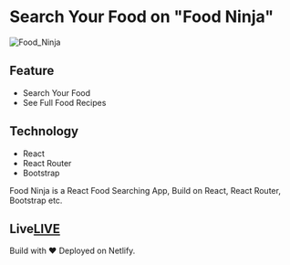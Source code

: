 # Search Your Food on "Food Ninja"

![Food_Ninja](https://i.ibb.co/8xZD8H3/searchmeal.png)

## Feature
* Search Your Food
* See Full Food Recipes


## Technology
* React
* React Router
* Bootstrap

Food Ninja is a React Food Searching App, Build on React, React Router, Bootstrap etc.

## Live[LIVE](https://amir-food-ninja.netlify.app/)

Build with ❤️ Deployed on Netlify.
